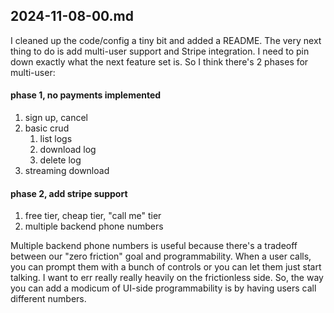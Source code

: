 ## 2024-11-08-00.md

I cleaned up the code/config a tiny bit and added a README. The very next thing to do is add multi-user support and Stripe integration. I need to pin down exactly what the next feature set is. So I think there's 2 phases for multi-user:

#### phase 1, no payments implemented

1. sign up, cancel
2. basic crud
   1. list logs
   2. download log
   3. delete log
3. streaming download

#### phase 2, add stripe support

1. free tier, cheap tier, "call me" tier
2. multiple backend phone numbers

Multiple backend phone numbers is useful because there's a tradeoff between our "zero friction" goal and programmability. When a user calls, you can prompt them with a bunch of controls or you can let them just start talking. I want to err really really heavily on the frictionless side. So, the way you can add a modicum of UI-side programmability is by having users call different numbers.
